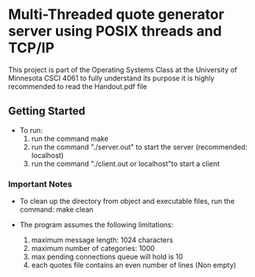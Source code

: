 # Multi-Threaded quote generator server using POSIX threads and TCP/IP

This project is part of the Operating Systems Class at the University of Minnesota CSCI 4061 to fully understand its purpose it is highly recommended to read the Handout.pdf file

## Getting Started

* To run:
  1) run the command make
  2) run the command "./server.out" to start the server (recommended: localhost)
  3) run the command "./client.out <IP address> or localhost"to start a client


### Important Notes

* To clean up the directory from object and executable files, run the command: make clean

* The program assumes the following limitations:
   1) maximum message length: 1024 characters
   2) maximum number of categories: 1000
   3) max pending connections queue will hold is 10
   4) each quotes file contains an even number of lines (Non empty)
